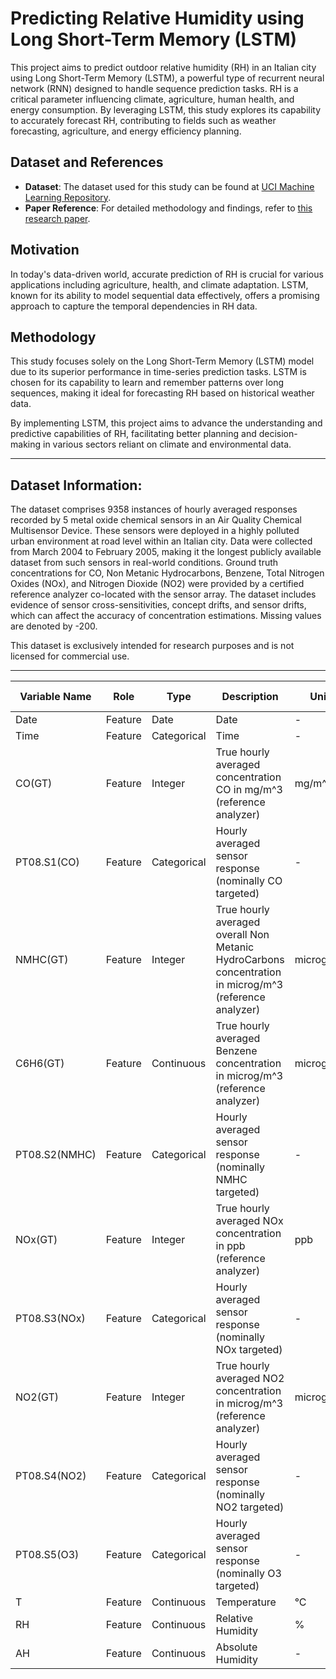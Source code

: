 # Predicting Relative Humidity using Long Short-Term Memory (LSTM)

This project aims to predict outdoor relative humidity (RH) in an Italian city using Long Short-Term Memory (LSTM), a powerful type of recurrent neural network (RNN) designed to handle sequence prediction tasks. RH is a critical parameter influencing climate, agriculture, human health, and energy consumption. By leveraging LSTM, this study explores its capability to accurately forecast RH, contributing to fields such as weather forecasting, agriculture, and energy efficiency planning.

## Dataset and References
- **Dataset**: The dataset used for this study can be found at [UCI Machine Learning Repository](https://archive.ics.uci.edu/dataset/360/air+quality).
- **Paper Reference**: For detailed methodology and findings, refer to [this research paper](http://www.jeiletters.org/index.php?journal=mys&page=article&op=view&path%5B%5D=202100074).

## Motivation
In today's data-driven world, accurate prediction of RH is crucial for various applications including agriculture, health, and climate adaptation. LSTM, known for its ability to model sequential data effectively, offers a promising approach to capture the temporal dependencies in RH data.

## Methodology
This study focuses solely on the Long Short-Term Memory (LSTM) model due to its superior performance in time-series prediction tasks. LSTM is chosen for its capability to learn and remember patterns over long sequences, making it ideal for forecasting RH based on historical weather data.

By implementing LSTM, this project aims to advance the understanding and predictive capabilities of RH, facilitating better planning and decision-making in various sectors reliant on climate and environmental data.

---
## Dataset Information:

The dataset comprises 9358 instances of hourly averaged responses recorded by 5 metal oxide chemical sensors in an Air Quality Chemical Multisensor Device. These sensors were deployed in a highly polluted urban environment at road level within an Italian city. Data were collected from March 2004 to February 2005, making it the longest publicly available dataset from such sensors in real-world conditions. Ground truth concentrations for CO, Non Metanic Hydrocarbons, Benzene, Total Nitrogen Oxides (NOx), and Nitrogen Dioxide (NO2) were provided by a certified reference analyzer co-located with the sensor array. The dataset includes evidence of sensor cross-sensitivities, concept drifts, and sensor drifts, which can affect the accuracy of concentration estimations. Missing values are denoted by -200. 

This dataset is exclusively intended for research purposes and is not licensed for commercial use.

---
| Variable Name | Role       | Type         | Description                                                            | Units          | Missing Values |
|---------------|------------|--------------|------------------------------------------------------------------------|-----------------|----------------|
| Date          | Feature    | Date         | Date                                                                   | -               | no             |
| Time          | Feature    | Categorical  | Time                                                                   | -               | no             |
| CO(GT)        | Feature    | Integer      | True hourly averaged concentration CO in mg/m^3 (reference analyzer)    | mg/m^3          | no             |
| PT08.S1(CO)   | Feature    | Categorical  | Hourly averaged sensor response (nominally CO targeted)                 | -               | no             |
| NMHC(GT)      | Feature    | Integer      | True hourly averaged overall Non Metanic HydroCarbons concentration in microg/m^3 (reference analyzer) | microg/m^3 | no             |
| C6H6(GT)      | Feature    | Continuous   | True hourly averaged Benzene concentration in microg/m^3 (reference analyzer) | microg/m^3 | no             |
| PT08.S2(NMHC) | Feature    | Categorical  | Hourly averaged sensor response (nominally NMHC targeted)              | -               | no             |
| NOx(GT)       | Feature    | Integer      | True hourly averaged NOx concentration in ppb (reference analyzer)      | ppb             | no             |
| PT08.S3(NOx)  | Feature    | Categorical  | Hourly averaged sensor response (nominally NOx targeted)               | -               | no             |
| NO2(GT)       | Feature    | Integer      | True hourly averaged NO2 concentration in microg/m^3 (reference analyzer) | microg/m^3 | no             |
| PT08.S4(NO2)  | Feature    | Categorical  | Hourly averaged sensor response (nominally NO2 targeted)               | -               | no             |
| PT08.S5(O3)   | Feature    | Categorical  | Hourly averaged sensor response (nominally O3 targeted)                | -               | no             |
| T             | Feature    | Continuous   | Temperature                                                            | °C              | no             |
| RH            | Feature    | Continuous   | Relative Humidity                                                      | %               | no             |
| AH            | Feature    | Continuous   | Absolute Humidity                                                      | -               | no             |
